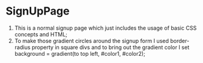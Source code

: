 # SignUpPage

1. This is a normal signup page which just includes the usage of basic CSS concepts and HTML;
2. To make those gradient circles around the signup form I used border-radius property in square divs
    and to bring out the gradient color I set background = gradient(to top left, #color1, #color2);
